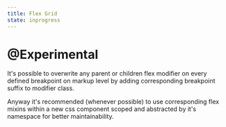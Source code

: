 ```yaml
---
title: Flex Grid
state: inprogress
---
```


# @Experimental
It's possible to overwrite any parent or children flex modifier on every defined breakpoint on markup level by adding corresponding breakpoint suffix to modifier class.

Anyway it's recommended (whenever possible) to use corresponding flex mixins within a new css component scoped and abstracted by it's namespace for better maintainability.

